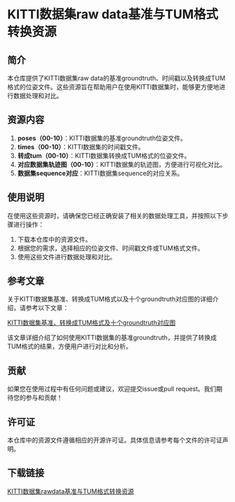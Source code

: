 # KITTI数据集raw data基准与TUM格式转换资源

## 简介

本仓库提供了KITTI数据集raw data的基准groundtruth、时间戳以及转换成TUM格式的位姿文件。这些资源旨在帮助用户在使用KITTI数据集时，能够更方便地进行数据处理和对比。

## 资源内容

1. **poses（00-10）**：KITTI数据集的基准groundtruth位姿文件。
2. **times（00-10）**：KITTI数据集的时间戳文件。
3. **转成tum（00-10）**：KITTI数据集转换成TUM格式的位姿文件。
4. **对应数据集轨迹图（00-10）**：KITTI数据集的轨迹图，方便进行可视化对比。
5. **数据集sequence对应**：KITTI数据集sequence的对应关系。

## 使用说明

在使用这些资源时，请确保您已经正确安装了相关的数据处理工具，并按照以下步骤进行操作：

1. 下载本仓库中的资源文件。
2. 根据您的需求，选择相应的位姿文件、时间戳文件或TUM格式文件。
3. 使用这些文件进行数据处理和对比。

## 参考文章

关于KITTI数据集基准、转换成TUM格式以及十个groundtruth对应图的详细介绍，请参考以下文章：

[KITTI数据集基准、转换成TUM格式及十个groundtruth对应图](https://blog.csdn.net/haner27/article/details/121158911)

该文章详细介绍了如何使用KITTI数据集的基准groundtruth，并提供了转换成TUM格式的结果，方便用户进行对比和分析。

## 贡献

如果您在使用过程中有任何问题或建议，欢迎提交issue或pull request。我们期待您的参与和贡献！

## 许可证

本仓库中的资源文件遵循相应的开源许可证。具体信息请参考每个文件的许可证声明。

## 下载链接

[KITTI数据集rawdata基准与TUM格式转换资源](https://pan.quark.cn/s/1ab875cc887e)